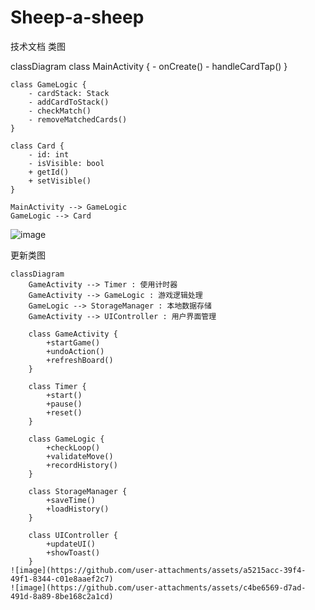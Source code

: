 # Sheep-a-sheep
技术文档 类图

classDiagram
    class MainActivity {
        - onCreate()
        - handleCardTap()
    }

    class GameLogic {
        - cardStack: Stack
        - addCardToStack()
        - checkMatch()
        - removeMatchedCards()
    }

    class Card {
        - id: int
        - isVisible: bool
        + getId()
        + setVisible()
    }

    MainActivity --> GameLogic
    GameLogic --> Card

![image](https://github.com/user-attachments/assets/fc78f22d-bbf7-43ba-ae3c-46c989574b9b)

更新类图
```mermaid
classDiagram
    GameActivity --> Timer : 使用计时器
    GameActivity --> GameLogic : 游戏逻辑处理
    GameLogic --> StorageManager : 本地数据存储
    GameActivity --> UIController : 用户界面管理

    class GameActivity {
        +startGame()
        +undoAction()
        +refreshBoard()
    }

    class Timer {
        +start()
        +pause()
        +reset()
    }

    class GameLogic {
        +checkLoop()
        +validateMove()
        +recordHistory()
    }

    class StorageManager {
        +saveTime()
        +loadHistory()
    }

    class UIController {
        +updateUI()
        +showToast()
    }
![image](https://github.com/user-attachments/assets/a5215acc-39f4-49f1-8344-c01e8aaef2c7)
![image](https://github.com/user-attachments/assets/c4be6569-d7ad-491d-8a89-8be168c2a1cd)


